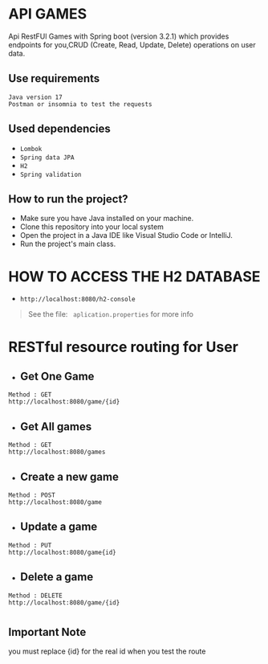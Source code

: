 # API GAMES
Api RestFUl Games with Spring boot (version 3.2.1) which provides endpoints for you,CRUD (Create, Read, Update, Delete) operations on user data.



## Use requirements
``Java version 17`` <br>
``Postman or insomnia to test the requests``

## Used dependencies
- ``Lombok``<br>
- ``Spring data JPA``<br>
- ``H2``<br>
- ``Spring validation``<br>



## How to run the project?
- Make sure you have Java installed on your machine.
- Clone this repository into your local system
- Open the project in a Java IDE like Visual Studio Code or IntelliJ.
- Run the project's main class.

# HOW TO ACCESS THE H2 DATABASE
- ``http://localhost:8080/h2-console ``
> See the file: `` aplication.properties`` for more info


# RESTful resource routing for User

- ## Get One Game
``Method : GET`` <br>
``http://localhost:8080/game/{id}``
- ## Get All games
``Method : GET`` <br>
``http://localhost:8080/games``
- ## Create a new game
``Method : POST`` <br>
``http://localhost:8080/game`` <br>
- ## Update a game
``Method : PUT`` <br>
``http://localhost:8080/game{id}`` <br>
- ## Delete a game
``Method : DELETE`` <br>
``http://localhost:8080/game/{id}``

# 
##  Important Note

you must replace {id} for the real id when you test the route
